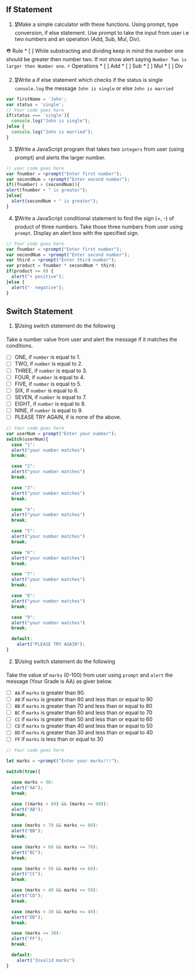 ## If Statement
1.  🎖Make a simple calculator with these functions. Using prompt, type conversion, if else statement. Use prompt to take the input from user i.e two numbers and an operation (Add, Sub, Mul, Div).

  ⛑ Rule
    * [ ] While substracting and dividing keep in mind the number one should be greater then number two. If not show alert saying `Number Two is larger then Number one`.
  ⚡️ Operations
    * [ ] Add
    * [ ] Sub
    * [ ] Mul
    * [ ] Div

2. 🎖Write a if else statement which checks if the status is single `console.log` the message `John is single` or else `John is married`
```js
var firstName = 'John';
var status = 'single';
// Your code goes here
if(status === 'single'){
  console.log("John is single");
}else {
  console.log("John is married");
}
```

3. 🎖Write a JavaScript program that takes two `integers` from user (using prompt) and alerts the larger number.
```js
// your code goes here
var fnumber = +prompt("Enter first number");
var secondNum = +prompt("Enter second number");
if((fnumber) > (secondNum)){
alert(fnumber + " is greater");
}else{
  alert(secondNum + " is greater");
}

```

4. 🎖Write a JavaScript conditional statement to find the sign (+, -) of product of three numbers. Take those three numbers from user using `prompt`. Display an alert box with the specified sign.

```js
// Your code goes here
var fnumber = +prompt("Enter first number");
var secondNum = +prompt("Enter second number");
var third = +prompt("Enter third number");
var product = fnumber * secondNum * third;
if(product >= 0) {
  alert("+ positive");
}else {
  alert("- negative");
}
```

## Switch Statement

1. 🎖Using switch statement do the following

Take a number value from user and alert the message if it matches the conditions.
* [ ] ONE, if `number` is equal to 1.
* [ ] TWO, if `number` is equal to 2.
* [ ] THREE, if `number` is equal to 3.
* [ ] FOUR, if `number` is equal to 4.
* [ ] FIVE, if `number` is equal to 5.
* [ ] SIX, if `number` is equal to 6.
* [ ] SEVEN, if `number` is equal to 7.
* [ ] EIGHT, if `number` is equal to 8.
* [ ] NINE, if `number` is equal to 9.
* [ ] PLEASE TRY AGAIN, if  is none of the above.
```js
// Your code goes here
var userNum = prompt("Enter your number");
switch(userNum){
  case "1":
  alert("your number matches")
  break;

  case "2":
  alert("your number matches")
  break;

  case "3":
  alert("your number matches")
  break;

  case "4":
  alert("your number matches")
  break;

  case "5":
  alert("your number matches")
  break;

  case "6":
  alert("your number matches")
  break;

  case "7":
  alert("your number matches")
  break;

  case "8":
  alert("your number matches")
  break;

  case "9":
  alert("your number matches")
  break;

  default:
    alert("PLEASE TRY AGAIN");
}


```

2. 🎖Using switch statement do the following

Take the value of `marks` (0-100) from user using `prompt` and `alert` the message (Your Grade is AA) as giver below.
* [ ] `AA` if `marks` is greater than 90.
* [ ] `AB` if `marks` is greater than 80 and less than or equal to 90
* [ ] `BB` if `marks` is greater than 70 and less than or equal to 80
* [ ] `BC` if `marks` is greater than 60 and less than or equal to 70
* [ ] `CC` if `marks` is greater than 50 and less than or equal to 60
* [ ] `CD` if `marks` is greater than 40 and less than or equal to 50
* [ ] `DD` if `marks` is greater than 30 and less than or equal to 40
* [ ] `FF` if `marks` is less than or equal to 30
```js
// Your code goes here

let marks = +prompt("Enter your marks!!!");

switch(true){

  case marks > 90:
  alert("AA");
  break;

  case ((marks > 80) && (marks <= 90)):
  alert("AB");
  break;

  case (marks > 70 && marks <= 80):
  alert("BB");
  break;

  case (marks > 60 && marks <= 70):
  alert("BC");
  break;

  case (marks > 50 && marks <= 60):
  alert("CC");
  break;

  case (marks > 40 && marks <= 50):
  alert("CD");
  break;

  case (marks > 30 && marks <= 40):
  alert("DD");
  break;

  case (marks <= 30):
  alert("FF");
  break;

  default:
    alert("Invalid marks")
}
```
